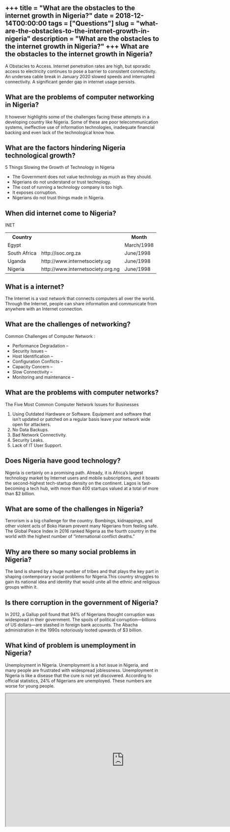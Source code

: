+++
title = "What are the obstacles to the internet growth in Nigeria?"
date = 2018-12-14T00:00:00
tags = ["Questions"]
slug = "what-are-the-obstacles-to-the-internet-growth-in-nigeria"
description = "What are the obstacles to the internet growth in Nigeria?"
+++
What are the obstacles to the internet growth in Nigeria?
---------------------------------------------------------

A Obstacles to Access. Internet penetration rates are high, but sporadic access to electricity continues to pose a barrier to consistent connectivity. An undersea cable break in January 2020 slowed speeds and interrupted connectivity. A significant gender gap in internet usage persists.

What are the problems of computer networking in Nigeria?
--------------------------------------------------------

It however highlights some of the challenges facing these attempts in a developing country like Nigeria. Some of these are poor telecommunication systems, ineffective use of information technologies, inadequate financial backing and even lack of the technological know how.

What are the factors hindering Nigeria technological growth?
------------------------------------------------------------

5 Things Slowing the Growth of Technology in Nigeria

- The Government does not value technology as much as they should.
- Nigerians do not understand or trust technology.
- The cost of running a technology company is too high.
- It exposes corruption.
- Nigerians do not trust things made in Nigeria.

When did internet come to Nigeria?
----------------------------------

INET

<table><tr><th>Country</th><th></th><th>Month</th></tr><tr><td>Egypt</td><td></td><td>March/1998</td></tr><tr><td>South Africa</td><td>http://isoc.org.za</td><td>June/1998</td></tr><tr><td>Uganda</td><td>http://www.internetsociety.ug</td><td>June/1998</td></tr><tr><td>Nigeria</td><td>http://www.internetsociety.org.ng</td><td>June/1998</td></tr></table>

What is a internet?
-------------------

The Internet is a vast network that connects computers all over the world. Through the Internet, people can share information and communicate from anywhere with an Internet connection.

What are the challenges of networking?
--------------------------------------

Common Challenges of Computer Network :

- Performance Degradation –
- Security Issues –
- Host Identification –
- Configuration Conflicts –
- Capacity Concern –
- Slow Connectivity –
- Monitoring and maintenance –

What are the problems with computer networks?
---------------------------------------------

The Five Most Common Computer Network Issues for Businesses

1. Using Outdated Hardware or Software. Equipment and software that isn’t updated or patched on a regular basis leave your network wide open for attackers.
2. No Data Backups.
3. Bad Network Connectivity.
4. Security Leaks.
5. Lack of IT User Support.

Does Nigeria have good technology?
----------------------------------

Nigeria is certainly on a promising path. Already, it is Africa’s largest technology market by Internet users and mobile subscriptions, and it boasts the second-highest tech-startup density on the continent. Lagos is fast-becoming a tech hub, with more than 400 startups valued at a total of more than $2 billion.

What are some of the challenges in Nigeria?
-------------------------------------------

Terrorism is a big challenge for the country. Bombings, kidnappings, and other violent acts of Boko Haram prevent many Nigerians from feeling safe. The Global Peace Index in 2016 ranked Nigeria as the fourth country in the world with the highest number of “international conflict deaths.”

Why are there so many social problems in Nigeria?
-------------------------------------------------

The land is shared by a huge number of tribes and that plays the key part in shaping contemporary social problems for Nigeria.This country struggles to gain its national idea and identity that would unite all the ethnic and religious groups within it.

Is there corruption in the government of Nigeria?
-------------------------------------------------

In 2012, a Gallup poll found that 94% of Nigerians thought corruption was widespread in their government. The spoils of political corruption—billions of US dollars—are stashed in foreign bank accounts. The Abacha administration in the 1990s notoriously looted upwards of $3 billion.

What kind of problem is unemployment in Nigeria?
------------------------------------------------

Unemployment in Nigeria. Unemployment is a hot issue in Nigeria, and many people are frustrated with widespread joblessness. Unemployment in Nigeria is like a disease that the cure is not yet discovered. According to official statistics, 24% of Nigerians are unemployed. These numbers are worse for young people.

<iframe allow="accelerometer; autoplay; clipboard-write; encrypted-media; gyroscope; picture-in-picture" allowfullscreen="" class="__youtube_prefs__  epyt-is-override  no-lazyload" data-no-lazy="1" data-origheight="433" data-origwidth="770" data-skipgform_ajax_framebjll="" height="433" id="_ytid_77379" loading="lazy" src="https://www.youtube.com/embed/DZ-bYgXLMeQ?enablejsapi=1&autoplay=0&cc_load_policy=0&cc_lang_pref=&iv_load_policy=1&loop=0&modestbranding=0&rel=1&fs=1&playsinline=0&autohide=2&theme=dark&color=red&controls=1&" title="YouTube player" width="770"></iframe>